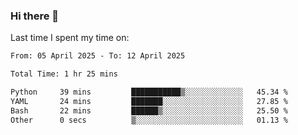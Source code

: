 ### Hi there 👋

<!--
**Grav1tum/Grav1tum** is a ✨ _special_ ✨ repository because its `README.md` (this file) appears on your GitHub profile.

Here are some ideas to get you started:

- 🔭 I’m currently working on ...
- 🌱 I’m currently learning ...
- 👯 I’m looking to collaborate on ...
- 🤔 I’m looking for help with ...
- 💬 Ask me about ...
- 📫 How to reach me: ...
- 😄 Pronouns: ...
- ⚡ Fun fact: ...
-->
Last time I spent my time on:
<!--START_SECTION:waka-->

```txt
From: 05 April 2025 - To: 12 April 2025

Total Time: 1 hr 25 mins

Python     39 mins         ███████████▒░░░░░░░░░░░░░   45.34 %
YAML       24 mins         ███████░░░░░░░░░░░░░░░░░░   27.85 %
Bash       22 mins         ██████▒░░░░░░░░░░░░░░░░░░   25.50 %
Other      0 secs          ▒░░░░░░░░░░░░░░░░░░░░░░░░   01.13 %
```

<!--END_SECTION:waka-->
